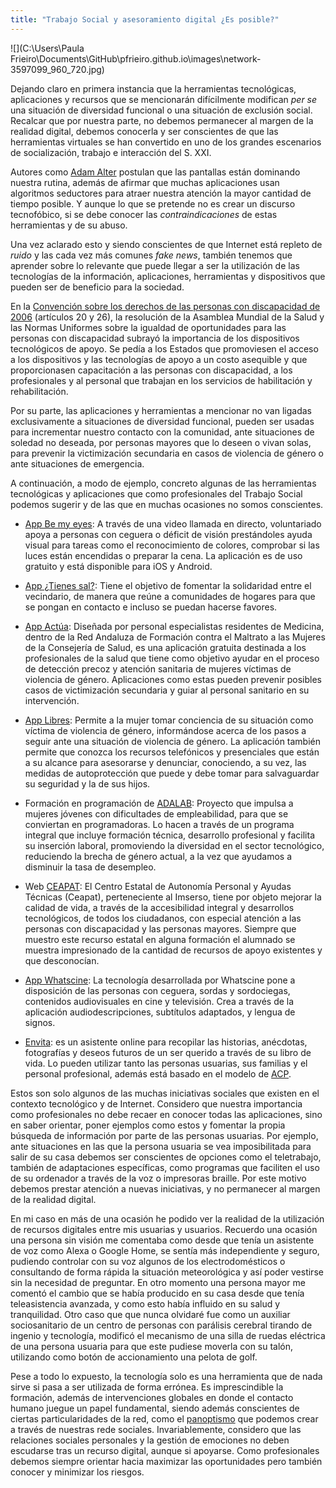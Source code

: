 ```yaml
---
title: "Trabajo Social y asesoramiento digital ¿Es posible?"
---
```


![](C:\Users\Paula Frieiro\Documents\GitHub\pfrieiro.github.io\images\network-3597099_960_720.jpg)

Dejando claro en primera instancia que la herramientas tecnológicas, aplicaciones y recursos que se mencionarán difícilmente modifican *per se* una situación de diversidad funcional o una situación de exclusión social. Recalcar que por nuestra parte, no debemos permanecer al margen de la realidad digital, debemos conocerla  y ser conscientes de que las herramientas virtuales se han convertido en uno de los grandes escenarios de socialización, trabajo e interacción del S. XXI.

Autores como [Adam Alter](<https://en.wikipedia.org/wiki/Adam_Alter>) postulan que las pantallas están dominando nuestra rutina, además de afirmar que muchas aplicaciones usan algoritmos seductores para atraer nuestra atención la mayor cantidad de tiempo posible. Y aunque lo que se pretende no es crear un discurso tecnofóbico, si se debe conocer las *contraindicaciones* de estas herramientas y de su abuso. 

Una vez aclarado esto y siendo conscientes de que Internet está repleto de *ruido* y las cada vez más comunes *fake news*, también tenemos que aprender sobre lo relevante que puede llegar a ser la utilización de las tecnologías de la información, aplicaciones, herramientas y dispositivos que pueden ser de beneficio para la sociedad. 

En la [Convención sobre los derechos de las personas con discapacidad de 2006](https://www.un.org/esa/socdev/enable/documents/tccconvs.pdf)  (artículos 20 y 26), la resolución de la Asamblea Mundial de la Salud y las Normas Uniformes sobre la igualdad de oportunidades para las personas con discapacidad subrayó la importancia de los dispositivos tecnológicos de apoyo. Se pedía a los Estados que promoviesen el acceso a los dispositivos y las tecnologías de apoyo a un costo asequible y que proporcionasen  capacitación a las personas con discapacidad, a los profesionales y al personal que trabajan en los servicios de habilitación y rehabilitación.

Por su parte, las aplicaciones y herramientas a mencionar no van ligadas exclusivamente a  situaciones de diversidad funcional, pueden ser usadas para incrementar nuestro contacto con la comunidad, ante situaciones de soledad no deseada, por personas mayores que lo deseen o vivan solas, para prevenir la victimización secundaria en casos de violencia de género o ante situaciones de emergencia. 

A continuación, a modo de ejemplo, concreto algunas de las herramientas tecnológicas y aplicaciones que como profesionales del Trabajo Social podemos sugerir y de las que en muchas ocasiones no somos conscientes. 

- [App Be my eyes](<https://play.google.com/store/apps/details?id=com.bemyeyes.bemyeyes&hl=es>): A través de una video llamada en directo, voluntariado apoya a personas con ceguera o déficit de visión prestándoles ayuda visual para tareas como el reconocimiento de colores, comprobar si las luces están encendidas o preparar la cena. La aplicación es de uso gratuito y está disponible para iOS y Android.

- [App ¿Tienes sal?](<https://apps.apple.com/us/app/tienes-sal/id1148895169?l=es>): Tiene el objetivo de fomentar la solidaridad entre el vecindario, de manera que reúne a comunidades de hogares para que se pongan en contacto e incluso se puedan hacerse favores. 

- [App Actúa](<https://play.google.com/store/apps/details?id=org.imibic.actuacion&hl=es>): Diseñada por personal especialistas residentes de Medicina, dentro de la Red Andaluza de Formación contra el Maltrato a las Mujeres de la Consejería de Salud, es una aplicación gratuita destinada a los profesionales de la salud que tiene como objetivo ayudar en el proceso de detección precoz y atención sanitaria de mujeres víctimas de violencia de género. Aplicaciones como estas pueden prevenir posibles casos de victimización secundaria y guiar al personal sanitario en su intervención. 

- [App Libres](<https://play.google.com/store/apps/details?id=com.fraileyblanco.android.libres&hl=es>): Permite a la mujer tomar conciencia de su situación como víctima de violencia de género, informándose acerca de los pasos a seguir ante una situación de violencia de género. La aplicación también permite que conozca los recursos telefónicos y presenciales que están a su alcance para asesorarse y denunciar, conociendo, a su vez, las medidas de autoprotección que puede y debe tomar para salvaguardar su seguridad y la de sus hijos.

- Formación en programación de [ADALAB](https://adalab.es/): Proyecto que impulsa a mujeres jóvenes con dificultades de empleabilidad, para que se conviertan en programadoras. Lo hacen a través de un programa integral que incluye formación técnica, desarrollo profesional y facilita su inserción laboral, promoviendo la diversidad en el sector tecnológico, reduciendo la brecha de género actual, a la vez que ayudamos a disminuir la tasa de desempleo.

- Web [CEAPAT](https://ceapat.imserso.es/ceapat_01/index.htm): El Centro Estatal de Autonomía Personal y Ayudas Técnicas (Ceapat), perteneciente al Imserso, tiene por objeto mejorar la calidad de vida, a través de la accesibilidad integral y desarrollos tecnológicos, de todos los ciudadanos, con especial atención a las personas con discapacidad y las personas mayores. Siempre que muestro este recurso estatal en alguna formación el alumnado se muestra impresionado de la cantidad de recursos de apoyo existentes y que desconocían. 

- [App Whatscine](https://www.whatscine.es/): La tecnología desarrollada por Whatscine pone a disposición de las personas con ceguera, sordas y sordociegas, contenidos audiovisuales en cine y televisión. Crea a través de la aplicación audiodescripciones, subtítulos adaptados, y  lengua de signos.

- [Envita](https://envita.es/): es un asistente online para recopilar las historias, anécdotas, fotografías y deseos futuros de un ser querido a través de su libro de vida. Lo pueden utilizar tanto las personas usuarias, sus familias y el personal profesional, además está basado en el modelo de [ACP](http://envejecimiento.csic.es/documentos/documentos/enred-modeloatencioncuadernosmatia.pdf). 

Estos son solo algunos de las muchas iniciativas sociales que existen en el contexto tecnológico y de Internet. Considero que nuestra importancia como profesionales no debe recaer en conocer todas las aplicaciones, sino en saber orientar, poner ejemplos como estos y fomentar la propia búsqueda de información por parte de las personas usuarias. Por ejemplo, ante situaciones en las que la persona usuaria se vea imposibilitada para salir de su casa debemos ser conscientes de opciones como el teletrabajo, también de adaptaciones específicas, como programas que faciliten el uso de su ordenador a través de la voz o impresoras braille. Por este motivo debemos prestar atención a nuevas iniciativas, y no permanecer al margen de la realidad digital. 

En mi caso en más de una ocasión he podido ver la realidad de la utilización de recursos digitales entre mis usuarias y usuarios. Recuerdo  una ocasión una persona sin visión me comentaba como desde que tenía un asistente de voz como Alexa o Google Home, se sentía más independiente y seguro, pudiendo controlar con su voz algunos de los electrodomésticos o consultando de forma rápida la situación meteorológica  y así poder vestirse sin la necesidad de preguntar. En otro momento una persona mayor me comentó el cambio que se había producido en su casa desde que tenía  teleasistencia avanzada, y como esto había influido en su salud y tranquilidad. Otro caso que que nunca olvidaré fue como un auxiliar sociosanitario de un centro de personas con parálisis cerebral tirando de ingenio y tecnología, modificó el mecanismo de una silla de ruedas eléctrica de una persona usuaria para que este pudiese moverla con su talón, utilizando como botón de accionamiento una pelota de golf. 

Pese a todo lo expuesto, la tecnología solo es una herramienta que de nada sirve si pasa a ser utilizada de forma errónea. Es imprescindible la formación, además de intervenciones globales en donde el contacto humano juegue un papel fundamental, siendo además conscientes de ciertas particularidades de la red, como el [panoptismo](https://es.wikipedia.org/wiki/Pan%C3%B3ptico) que podemos crear a través de nuestras rede sociales. Invariablemente, considero que las relaciones sociales personales y la gestión de emociones no deben escudarse tras un recurso digital, aunque si apoyarse. Como profesionales debemos siempre orientar hacia maximizar las oportunidades pero también conocer y minimizar los riesgos.  